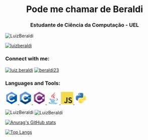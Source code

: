 <h1 align="center">Pode me chamar de Beraldi</h1>
<h3 align="center">Estudante de Ciência da Computação - UEL</h3>

<p align="left"> <img src="https://komarev.com/ghpvc/?username=LuizBeraldi&label=Profile%20views&color=10b40e&style=flat" alt="LuizBeraldi" /> </p>

<p align="left"> <a href="https://twitter.com/luizberaldi" target="blank"><img src="https://img.shields.io/twitter/follow/luizberaldi?logo=twitter&style=for-the-badge" alt="luizberaldi" /></a> </p>

<h3 align="left">Connect with me:</h3>
<p align="left">
<a href="https://instagram.com/luiz.beraldi/" target="blank"><img align="center" src="https://raw.githubusercontent.com/rahuldkjain/github-profile-readme-generator/master/src/images/icons/Social/instagram.svg" alt="luiz.beraldi" height="30" width="40" /></a>
<a href="https://discord.gg/beraldi23" target="blank"><img align="center" src="https://raw.githubusercontent.com/rahuldkjain/github-profile-readme-generator/master/src/images/icons/Social/discord.svg" alt="beraldi23" height="30" width="40" /></a>
</p>

<h3 align="left">Languages and Tools:</h3>
<p align="left"> <a href="https://www.cprogramming.com/" target="_blank" rel="noreferrer"> <img src="https://raw.githubusercontent.com/devicons/devicon/master/icons/c/c-original.svg" alt="c" width="40" height="40"/> </a> <a href="https://www.w3schools.com/cpp/" target="_blank" rel="noreferrer"> <img src="https://raw.githubusercontent.com/devicons/devicon/master/icons/cplusplus/cplusplus-original.svg" alt="cplusplus" width="40" height="40"/> </a> <a href="https://www.w3schools.com/cs/" target="_blank" rel="noreferrer"> <img src="https://raw.githubusercontent.com/devicons/devicon/master/icons/csharp/csharp-original.svg" alt="csharp" width="40" height="40"/> </a> <a href="https://www.java.com" target="_blank" rel="noreferrer"> <img src="https://raw.githubusercontent.com/devicons/devicon/master/icons/java/java-original.svg" alt="java" width="40" height="40"/> </a> <a href="https://developer.mozilla.org/en-US/docs/Web/JavaScript" target="_blank" rel="noreferrer"> <img src="https://raw.githubusercontent.com/devicons/devicon/master/icons/javascript/javascript-original.svg" alt="javascript" width="40" height="40"/> </a> <a href="https://www.python.org" target="_blank" rel="noreferrer"> <img src="https://raw.githubusercontent.com/devicons/devicon/master/icons/python/python-original.svg" alt="python" width="40" height="40"/> </a> </p>

<p><img align="left" src="https://github-readme-stats.vercel.app/api/top-langs?username=LuizBeraldi&show_icons=true&title_color=050505&text_color=030303&bg_color=0a95eb&locale=en&layout=compact" alt="LuizBeraldi" /></p>

<p>&nbsp;<img align="center" src="https://github-readme-stats.vercel.app/api?username=LuizBeraldi&show_icons=true&title_color=080808&text_color=000000&bg_color=8b07e4&locale=en" alt="LuizBeraldi" /></p>

[![Anurag's GitHub stats](https://github-readme-stats.vercel.app/api?username=LuizBeraldi&show_icons=true&theme=dark)](https://github.com/anuraghazra/github-readme-stats)

[![Top Langs](https://github-readme-stats.vercel.app/api/top-langs/?username=LuizBeraldi&layout=pie&bg_color=8b07e4)](https://github.com/anuraghazra/github-readme-stats)

